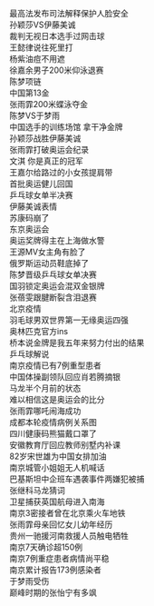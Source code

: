 最高法发布司法解释保护人脸安全  
孙颖莎VS伊藤美诚  
裁判无视日本选手过网击球  
王懿律说往死里打  
杨紫油痘不用遮  
徐嘉余男子200米仰泳退赛  
陈梦项链  
中国第13金  
张雨霏200米蝶泳夺金  
陈梦VS于梦雨  
中国选手的训练场馆 拿干净金牌  
孙颖莎战胜伊藤美诚  
张雨霏打破奥运会纪录  
文淇 你是真正的冠军  
王嘉尔给路过的小女孩提肩带  
首批奥运健儿回国  
乒乓球女单半决赛  
伊藤美诚表情  
苏康码崩了  
东京奥运会  
奥运奖牌得主在上海做水警  
王源MV女主角有脸了  
俄罗斯运动员鞋底掉了  
陈梦晋级乒乓球女单决赛  
国羽锁定奥运会混双金银牌  
张蓓雯跟腱断裂含泪退赛  
北京疫情  
羽毛球男双世界第一无缘奥运四强  
奥林匹克官方ins  
桥本说金牌是我五年来努力付出的结果  
乒乓球解说  
南京疫情已有7例重型患者  
中国体操副领队回应肖若腾摘银  
马龙半个月前的状态  
难以相信这是奥运会的比分  
张雨霏哪吒闹海成功  
成都本轮疫情病例关系图  
四川健康码熊猫戴口罩了  
安徽教育厅回应教师别墅内补课  
82岁宋世雄为中国女排加油  
南京城管小姐姐无人机喊话  
巴基斯坦中企班车遇袭事件两嫌犯被捕  
张继科马龙猜词  
卫星捕获英国航母进入南海  
南京3密接者曾在北京乘火车地铁  
张雨霏母亲回忆女儿幼年经历  
贵州一驰援河南救援人员触电牺牲  
南京7天确诊超150例  
南京7例重症患者病情尚平稳  
南京累计报告173例感染者  
于梦雨受伤  
巅峰时期的张怡宁有多飒  
